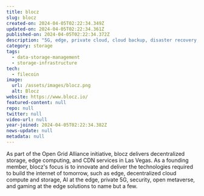 ```yaml
---
title: blocz
slug: blocz
created-on: 2024-04-05T02:22:34.349Z
updated-on: 2024-04-05T02:22:34.361Z
published-on: 2024-04-05T02:22:34.372Z
description: "5G, edge, private cloud, cloud backup, disaster recovery, cloud migrations, and complex secure data storage solutions."
category: storage
tags:
  - data-storage-management
  - storage-infrastructure
tech:
  - filecoin
image:
  url: /assets/images/blocz.png
  alt: Blocz
website: https://www.blocz.io/
featured-content: null
repo: null
twitter: null
video-url: null
year-joined: 2024-04-05T02:22:34.382Z
news-update: null
metadata: null
---
```


As part of the Open Grid Alliance initiative, blocz delivers decentralized storage, edge computing, and CDN services in Las Vegas. As a founding member, blocz's focus is to innovate and deliver the technologies required to build the internet of tomorrow, such as edge, decentralized cloud compute and storage, AI at the edge, private 5G, security, open metaverse, and gaming at the edge solutions to name but a few.
